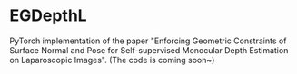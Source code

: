 # EGDepthL

PyTorch implementation of the paper "Enforcing Geometric Constraints of Surface Normal and Pose for Self-supervised Monocular Depth Estimation on Laparoscopic Images". (The code is coming soon~)
